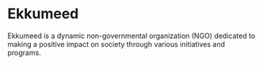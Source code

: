 # Ekkumeed
Ekkumeed is a dynamic non-governmental organization (NGO) dedicated to making a positive impact on society through various initiatives and programs.
